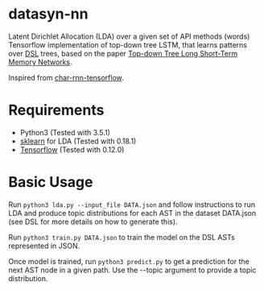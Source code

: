 # datasyn-nn
Latent Dirichlet Allocation (LDA) over a given set of API methods (words)
Tensorflow implementation of top-down tree LSTM, that learns patterns over [DSL](https://bitbucket.org/vijayaraghavan-murali/datasyn-dsl) trees, based on the paper [Top-down Tree Long Short-Term Memory Networks](http://aclweb.org/anthology/N/N16/N16-1035.pdf).

Inspired from [char-rnn-tensorflow](https://github.com/sherjilozair/char-rnn-tensorflow).

# Requirements
- Python3 (Tested with 3.5.1)
- [sklearn](http://scikit-learn.org/stable) for LDA (Tested with 0.18.1)
- [Tensorflow](https://www.tensorflow.org) (Tested with 0.12.0)

# Basic Usage
Run `python3 lda.py --input_file DATA.json` and follow instructions to run LDA and produce topic distributions for each AST in the dataset DATA.json (see DSL for more details on how to generate this).

Run `python3 train.py DATA.json` to train the model on the DSL ASTs represented in JSON.

Once model is trained, run `python3 predict.py` to get a prediction for the next AST node in a given path. Use the --topic argument to provide a topic distribution.
